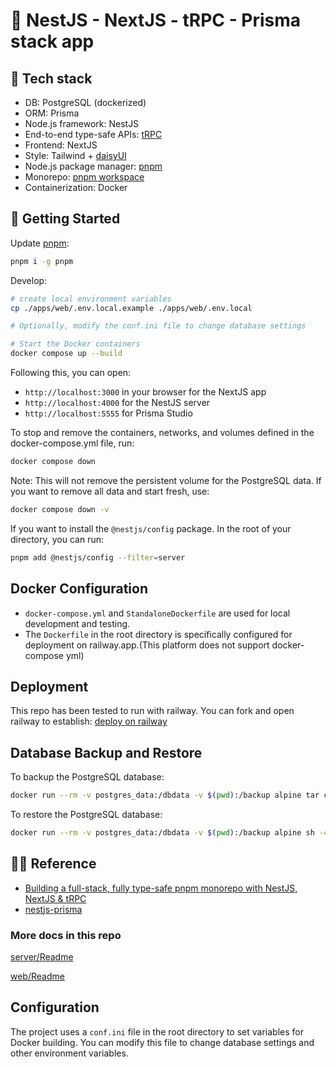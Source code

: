 # 🎏 NestJS - NextJS - tRPC - Prisma stack app

## 🍰 Tech stack

- DB: PostgreSQL (dockerized)
- ORM: Prisma
- Node.js framework: NestJS
- End-to-end type-safe APIs: [tRPC](https://trpc.io/)
- Frontend: NextJS
- Style: Tailwind + [daisyUI](https://daisyui.com/)
- Node.js package manager: [pnpm](https://pnpm.io)
- Monorepo: [pnpm workspace](https://pnpm.io/workspaces)
- Containerization: Docker

## 🥕 Getting Started

Update [pnpm](https://pnpm.io):

```sh
pnpm i -g pnpm
```

Develop:

```sh
# create local environment variables
cp ./apps/web/.env.local.example ./apps/web/.env.local

# Optionally, modify the conf.ini file to change database settings

# Start the Docker containers
docker compose up --build
```

Following this, you can open:
- `http://localhost:3000` in your browser for the NextJS app
- `http://localhost:4000` for the NestJS server
- `http://localhost:5555` for Prisma Studio

To stop and remove the containers, networks, and volumes defined in the docker-compose.yml file, run:

```sh
docker compose down
```

Note: This will not remove the persistent volume for the PostgreSQL data. If you want to remove all data and start fresh, use:

```sh
docker compose down -v
```

If you want to install the `@nestjs/config` package. In the root of your directory, you can run:

```sh
pnpm add @nestjs/config --filter=server
```

## Docker Configuration

- `docker-compose.yml` and `StandaloneDockerfile` are used for local development and testing.
- The `Dockerfile` in the root directory is specifically configured for deployment on railway.app.(This platform does not support docker-compose yml)

## Deployment

This repo has been tested to run with railway.
You can fork and open railway to establish:
[deploy on railway](https://railway.app)

## Database Backup and Restore

To backup the PostgreSQL database:

```sh
docker run --rm -v postgres_data:/dbdata -v $(pwd):/backup alpine tar cvf /backup/backup.tar /dbdata
```

To restore the PostgreSQL database:

```sh
docker run --rm -v postgres_data:/dbdata -v $(pwd):/backup alpine sh -c "cd /dbdata && tar xvf /backup/backup.tar --strip 1"
```

## 🧚‍♀️ Reference

- [Building a full-stack, fully type-safe pnpm monorepo with NestJS, NextJS & tRPC](https://www.tomray.dev/nestjs-nextjs-trpc)
- [nestjs-prisma](https://www.tomray.dev/nestjs-prisma)

### More docs in this repo

[server/Readme](/apps/server/README.md)

[web/Readme](/apps/web/README.md)

## Configuration

The project uses a `conf.ini` file in the root directory to set variables for Docker building. You can modify this file to change database settings and other environment variables.

